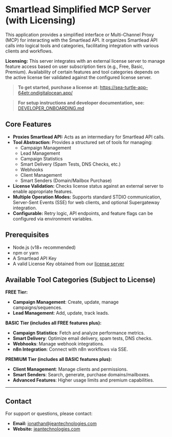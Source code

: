 # Smartlead Simplified MCP Server (with Licensing)

This application provides a simplified interface or Multi-Channel Proxy (MCP) for interacting with the Smartlead API. It organizes Smartlead API calls into logical tools and categories, facilitating integration with various clients and workflows.

**Licensing:** This server integrates with an external license server to manage feature access based on user subscription tiers (e.g., Free, Basic, Premium). Availability of certain features and tool categories depends on the active license tier validated against the configured license server.

> **To get started, purchase a license at:** https://sea-turtle-app-64etr.ondigitalocean.app/

> **For setup instructions and developer documentation, see:** [DEVELOPER_ONBOARDING.md](./DEVELOPER_ONBOARDING.md)

## Core Features

*   **Proxies Smartlead API:** Acts as an intermediary for Smartlead API calls.
*   **Tool Abstraction:** Provides a structured set of tools for managing:
    *   Campaign Management
    *   Lead Management
    *   Campaign Statistics
    *   Smart Delivery (Spam Tests, DNS Checks, etc.)
    *   Webhooks
    *   Client Management
    *   Smart Senders (Domain/Mailbox Purchase)
*   **License Validation:** Checks license status against an external server to enable appropriate features.
*   **Multiple Operation Modes:** Supports standard STDIO communication, Server-Sent Events (SSE) for web clients, and optional Supergateway integration.
*   **Configurable:** Retry logic, API endpoints, and feature flags can be configured via environment variables.

## Prerequisites

*   Node.js (v18+ recommended)
*   npm or yarn
*   A Smartlead API Key
*   A valid License Key obtained from our [license server](https://sea-turtle-app-64etr.ondigitalocean.app/)

## Available Tool Categories (Subject to License)

**FREE Tier:**
*   **Campaign Management**: Create, update, manage campaigns/sequences.
*   **Lead Management**: Add, update, track leads.

**BASIC Tier (includes all FREE features plus):**
*   **Campaign Statistics**: Fetch and analyze performance metrics.
*   **Smart Delivery**: Optimize email delivery, spam tests, DNS checks.
*   **Webhooks**: Manage webhook integrations.
*   **n8n Integration**: Connect with n8n workflows via SSE.

**PREMIUM Tier (includes all BASIC features plus):**
*   **Client Management**: Manage clients and permissions.
*   **Smart Senders**: Search, generate, purchase domains/mailboxes.
*   **Advanced Features**: Higher usage limits and premium capabilities.

---

## Contact

For support or questions, please contact:

*   **Email:** jonathan@jeantechnologies.com
*   **Website:** [jeantechnologies.com](https://jeantechnologies.com)
